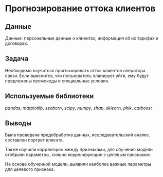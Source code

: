 # Прогнозирование оттока клиентов
## Данные
Данные: персональные данные о клиентах, информация об их тарифах и договорах.
## Задача
Необходимо научиться прогнозировать отток клиентов оператора связи. Если выяснится, что пользователь планирует уйти, ему будут предложены промокоды и специальные условия.

## Используемые библиотеки
*pandas*, *matplotlib*, *seaborn*, *scipy*, *numpy*, *shap*, *sklearn*, *phik*, *catboost*
## Выводы
Была проведена предобработка данных, исследовательский анализ, составлен портрет клиента.

Также изучили корреляцию между признаками, для обучения модели отобрали параметры, сильно коррелирующие с целевым признаком.

На основе обученной модели, выявили наиболее важные параметры для целевого признака.
